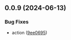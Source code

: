 ## 0.0.9 (2024-06-13)


### Bug Fixes

* action ([9ee0695](https://github.com/tiavina-mika/tiptap-parser/commit/9ee0695ad43cfe1b635d60fdf4ee3a923023deea))

